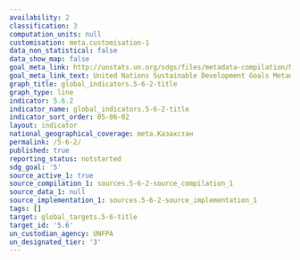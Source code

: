 ```yaml
---
availability: 2
classification: 3
computation_units: null
customisation: meta.customisation-1
data_non_statistical: false
data_show_map: false
goal_meta_link: http://unstats.un.org/sdgs/files/metadata-compilation/Metadata-Goal-5.pdf
goal_meta_link_text: United Nations Sustainable Development Goals Metadata (pdf 634kB)
graph_title: global_indicators.5-6-2-title
graph_type: line
indicator: 5.6.2
indicator_name: global_indicators.5-6-2-title
indicator_sort_order: 05-06-02
layout: indicator
national_geographical_coverage: meta.Казахстан
permalink: /5-6-2/
published: true
reporting_status: notstarted
sdg_goal: '5'
source_active_1: true
source_compilation_1: sources.5-6-2-source_compilation_1
source_data_1: null
source_implementation_1: sources.5-6-2-source_implementation_1
tags: []
target: global_targets.5-6-title
target_id: '5.6'
un_custodian_agency: UNFPA
un_designated_tier: '3'
---
```

